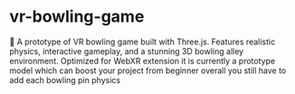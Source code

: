 # vr-bowling-game
🎳 A prototype of  VR bowling game built with Three.js. Features realistic physics, interactive gameplay, and a stunning 3D bowling alley environment. Optimized for WebXR extension it is currently a prototype model which can boost your project from beginner overall you still have to add each bowling pin physics 
